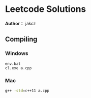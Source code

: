 # Leetcode Solutions



**Author：** jakcz

## Compiling

### Windows

```shell
env.bat
cl.exe a.cpp
```

### Mac

```sh
g++ -std=c++11 a.cpp
```

